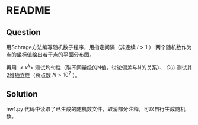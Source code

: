 # README

## Question

用Schrage方法编写随机数子程序，用指定间隔（非连续 $l >1$ ）
两个随机数作为点的坐标值绘出若干点的平面分布图。

再用 $<x^k>$ 测试均匀性（取不同量级的N值，讨论偏差与N的关系）、 $C(l)$ 测试其2维独立性（总点数 $N > 10^7$ ）。

## Solution

 hw1.py 代码中读取了已生成的随机数文件，取消部分注释，可以自行生成随机数。
